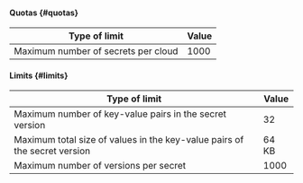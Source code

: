 #### Quotas {#quotas}

| Type of limit | Value |
----- | -----
| Maximum number of secrets per cloud | 1000 |

#### Limits {#limits}

| Type of limit | Value |
----- | -----
| Maximum number of key-value pairs in the secret version | 32 |
| Maximum total size of values in the key-value pairs of the secret version | 64 KB |
| Maximum number of versions per secret | 1000 |